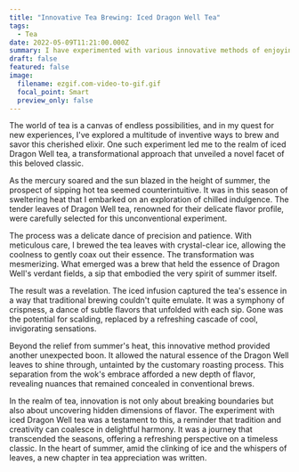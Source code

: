 ```yaml
---
title: "Innovative Tea Brewing: Iced Dragon Well Tea"
tags:
  - Tea
date: 2022-05-09T11:21:00.000Z
summary: I have experimented with various innovative methods of enjoying tea. For instance, in the summertime, I tried brewing Dragon Well tea with ice, a method that not only spares one from sipping scalding hot tea in the sweltering heat but also allows for the purest essence of the tea leaves to shine through, untainted by the wok's aroma imparted during the roasting process. It truly offers a unique and refreshing flavor.
draft: false
featured: false
image:
  filename: ezgif.com-video-to-gif.gif
  focal_point: Smart
  preview_only: false
---
```

The world of tea is a canvas of endless possibilities, and in my quest for new experiences, I've explored a multitude of inventive ways to brew and savor this cherished elixir. One such experiment led me to the realm of iced Dragon Well tea, a transformational approach that unveiled a novel facet of this beloved classic.

As the mercury soared and the sun blazed in the height of summer, the prospect of sipping hot tea seemed counterintuitive. It was in this season of sweltering heat that I embarked on an exploration of chilled indulgence. The tender leaves of Dragon Well tea, renowned for their delicate flavor profile, were carefully selected for this unconventional experiment.

The process was a delicate dance of precision and patience. With meticulous care, I brewed the tea leaves with crystal-clear ice, allowing the coolness to gently coax out their essence. The transformation was mesmerizing. What emerged was a brew that held the essence of Dragon Well's verdant fields, a sip that embodied the very spirit of summer itself.

The result was a revelation. The iced infusion captured the tea's essence in a way that traditional brewing couldn't quite emulate. It was a symphony of crispness, a dance of subtle flavors that unfolded with each sip. Gone was the potential for scalding, replaced by a refreshing cascade of cool, invigorating sensations.

Beyond the relief from summer's heat, this innovative method provided another unexpected boon. It allowed the natural essence of the Dragon Well leaves to shine through, untainted by the customary roasting process. This separation from the wok's embrace afforded a new depth of flavor, revealing nuances that remained concealed in conventional brews.

In the realm of tea, innovation is not only about breaking boundaries but also about uncovering hidden dimensions of flavor. The experiment with iced Dragon Well tea was a testament to this, a reminder that tradition and creativity can coalesce in delightful harmony. It was a journey that transcended the seasons, offering a refreshing perspective on a timeless classic. In the heart of summer, amid the clinking of ice and the whispers of leaves, a new chapter in tea appreciation was written.